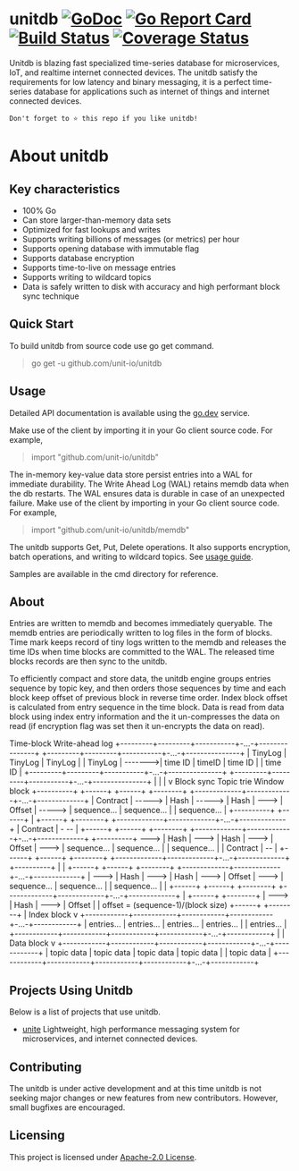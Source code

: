 # unitdb [![GoDoc](https://godoc.org/github.com/unit-io/unitdb?status.svg)](https://pkg.go.dev/github.com/unit-io/unitdb) [![Go Report Card](https://goreportcard.com/badge/github.com/unit-io/unitdb)](https://goreportcard.com/report/github.com/unit-io/unitdb) [![Build Status](https://travis-ci.org/unit-io/unitdb.svg?branch=master)](https://travis-ci.org/unit-io/unitdb) [![Coverage Status](https://coveralls.io/repos/github/unit-io/unitdb/badge.svg?branch=master)](https://coveralls.io/github/unit-io/unitdb?branch=master)

Unitdb is blazing fast specialized time-series database for microservices, IoT, and realtime internet connected devices. The unitdb satisfy the requirements for low latency and binary messaging, it is a perfect time-series database for applications such as internet of things and internet connected devices.

```
Don't forget to ⭐ this repo if you like unitdb!
```

# About unitdb 

## Key characteristics
- 100% Go
- Can store larger-than-memory data sets
- Optimized for fast lookups and writes
- Supports writing billions of messages (or metrics) per hour
- Supports opening database with immutable flag
- Supports database encryption
- Supports time-to-live on message entries
- Supports writing to wildcard topics
- Data is safely written to disk with accuracy and high performant block sync technique

## Quick Start
To build unitdb from source code use go get command.

> go get -u github.com/unit-io/unitdb

## Usage
Detailed API documentation is available using the [go.dev](https://pkg.go.dev/github.com/unit-io/unitdb) service.

Make use of the client by importing it in your Go client source code. For example,

> import "github.com/unit-io/unitdb"

The in-memory key-value data store persist entries into a WAL for immediate durability. The Write Ahead Log (WAL) retains memdb data when the db restarts. The WAL ensures data is durable in case of an unexpected failure. Make use of the client by importing in your Go client source code. For example,

> import "github.com/unit-io/unitdb/memdb"

The unitdb supports Get, Put, Delete operations. It also supports encryption, batch operations, and writing to wildcard topics. See [usage guide](https://github.com/unit-io/unitdb/tree/master/docs/usage.md). 

Samples are available in the cmd directory for reference.

## About
Entries are written to memdb and becomes immediately queryable. The memdb entries are periodically written to log files in the form of blocks. Time mark keeps record of tiny logs written to the memdb and releases the time IDs when time blocks are committed to the WAL. The released time blocks records are then sync to the unitdb.

To efficiently compact and store data, the unitdb engine groups entries sequence by topic key, and then orders those sequences by time and each block keep offset of previous block in reverse time order. Index block offset is calculated from entry sequence in the time block. Data is read from data block using index entry information and the it un-compresses the data on read (if encryption flag was set then it un-encrypts the data on read).

Time-block                                                      Write-ahead log
+---------+---------+-----------+-...-+---------------+         +---------+---------+-----------+-...-+---------------+
| TinyLog | TinyLog |  TinyLog  |     |   TinyLog     | ------->| time ID |  timeID |  time ID  |     |    time ID    |
+---------+---------+-----------+-...-+---------------+         +---------+---------+-----------+-...-+---------------+
                    |
                    |
                    |
                    v
Block sync      Topic trie                                                                       Window block
                +----------+        +------+         +------+      +--------+                    +-------------+-------------+-...-+-------------+
                | Contract | -----> | Hash | ----->  | Hash | ---> | Offset |      ----->        | sequence... | sequence... |     | sequence... |
                +----------+        +------+   |     +------+      +--------+                    +-------------+-------------+-...-+-------------+
                | Contract |  - --             |     +------+      +------+      +--------+      +-------------+-------------+-...-+-------------+
                +----------+                   --->  | Hash | ---> | Hash | ---> | Offset | ---> | sequence... | sequence... |     | sequence... |
                | Contract | --                |     +------+      +------+      +--------+      +-------------+-------------+-...-+-------------+
                +----------+  |                |     +------+      +------+      +--------+      +-------------+-------------+-...-+-------------+
                              |                --->  | Hash | ---> | Hash | ---> | Offset | ---> | sequence... | sequence... |     | sequence... |
                              |                      +------+      +------+      +--------+      +-------------+-------------+-...-+-------------+
                              |    +------+      +--------+                                                           |
                              ---> | Hash | ---> | Offset |                                                           | offset = (sequence-1)/(block size)
                                   +------+      +--------+                                                           |
                                                                                  Index block                         v
                                                                                  +------------+------------+------------+------------+-...-+------------+
                                                                                  | entries... | entries... | entries... | entries... |     | entries... |
                                                                                  +------------+------------+------------+------------+-...-+------------+
                                                                                                                      |
                                                                                                                      |
                                                                                  Data block                          v
                                                                                  +------------+------------+------------+------------+-...-+------------+
                                                                                  | topic data | topic data | topic data | topic data |     | topic data |
                                                                                  +------------+------------+------------+------------+-...-+------------+ 

## Projects Using Unitdb
Below is a list of projects that use unitdb.

- [unite](https://github.com/unit-io/unite) Lightweight, high performance messaging system for microservices, and internet connected devices.

## Contributing
The unitdb is under active development and at this time unitdb is not seeking major changes or new features from new contributors. However, small bugfixes are encouraged.

## Licensing
This project is licensed under [Apache-2.0 License](https://github.com/unit-io/unitdb/blob/master/LICENSE).

